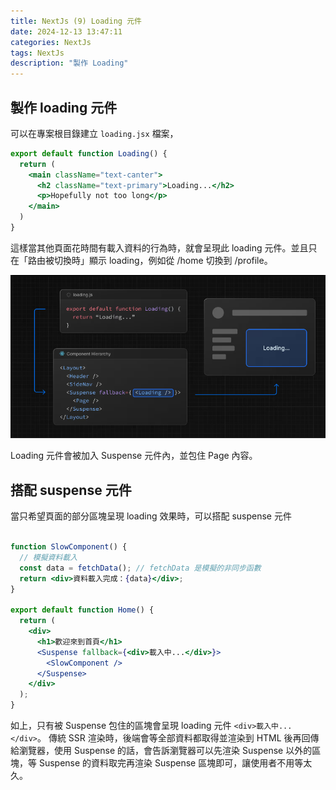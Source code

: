```yaml
---
title: NextJs (9) Loading 元件
date: 2024-12-13 13:47:11
categories: NextJs
tags: NextJs
description: "製作 Loading"
---
```


## 製作 loading 元件

可以在專案根目錄建立 `loading.jsx` 檔案，

```jsx
export default function Loading() {
  return (
    <main className="text-canter">
      <h2 className="text-primary">Loading...</h2>
      <p>Hopefully not too long</p>
    </main>
  )
}
```

這樣當其他頁面花時間有載入資料的行為時，就會呈現此 loading 元件。並且只在「路由被切換時」顯示 loading，例如從 /home 切換到 /profile。

![](../images/nextJs/next-22.png)

Loading 元件會被加入 Suspense 元件內，並包住 Page 內容。 



## 搭配 suspense 元件

當只希望頁面的部分區塊呈現 loading 效果時，可以搭配 suspense 元件

```jsx

function SlowComponent() {
  // 模擬資料載入
  const data = fetchData(); // fetchData 是模擬的非同步函數
  return <div>資料載入完成：{data}</div>;
}

export default function Home() {
  return (
    <div>
      <h1>歡迎來到首頁</h1>
      <Suspense fallback={<div>載入中...</div>}>
        <SlowComponent />
      </Suspense>
    </div>
  );
}
```

如上，只有被 Suspense 包住的區塊會呈現 loading 元件 `<div>載入中...</div>`。
傳統 SSR 渲染時，後端會等全部資料都取得並渲染到 HTML 後再回傳給瀏覽器，使用 Suspense 的話，會告訴瀏覽器可以先渲染 Suspense 以外的區塊，等  Suspense 的資料取完再渲染  Suspense 區塊即可，讓使用者不用等太久。

